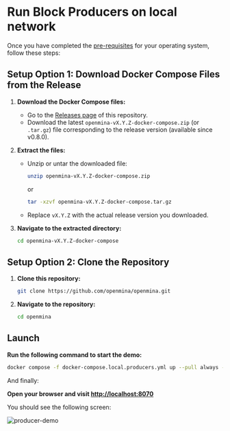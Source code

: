 # Run Block Producers on local network

Once you have completed the [pre-requisites](./docs/docker-installation.md) for your operating system, follow these steps:

## Setup Option 1: Download Docker Compose Files from the Release

1. **Download the Docker Compose files:**

   - Go to the [Releases page](https://github.com/openmina/openmina/releases) of this repository.
   - Download the latest `openmina-vX.Y.Z-docker-compose.zip` (or `.tar.gz`) file corresponding to the release version (available since v0.8.0).

2. **Extract the files:**

   - Unzip or untar the downloaded file:
     ```bash
     unzip openmina-vX.Y.Z-docker-compose.zip
     ```
     or
     ```bash
     tar -xzvf openmina-vX.Y.Z-docker-compose.tar.gz
     ```
   - Replace `vX.Y.Z` with the actual release version you downloaded.

3. **Navigate to the extracted directory:**
   ```bash
   cd openmina-vX.Y.Z-docker-compose
   ```

## Setup Option 2: Clone the Repository

1. **Clone this repository:**

   ```bash
   git clone https://github.com/openmina/openmina.git
   ```

2. **Navigate to the repository:**
   ```bash
   cd openmina
   ```

## Launch

**Run the following command to start the demo:**

```bash
docker compose -f docker-compose.local.producers.yml up --pull always --force-recreate
```

And finally:

**Open your browser and visit [http://localhost:8070](http://localhost:8070)**

You should see the following screen:

![producer-demo](https://github.com/user-attachments/assets/f0ccc36e-0ee8-4284-a8d7-de0f9a3397d6)
